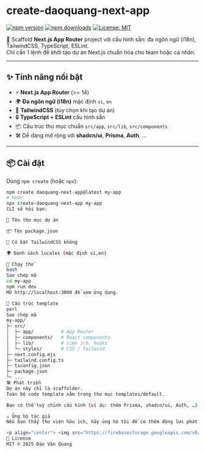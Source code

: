 <!-- @format -->

# create-daoquang-next-app

[![npm version](https://img.shields.io/npm/v/create-daoquang-next-app?color=blue&label=npm%20version)](https://www.npmjs.com/package/create-daoquang-next-app)
[![npm downloads](https://img.shields.io/npm/dm/create-daoquang-next-app.svg?color=green&label=downloads)](https://www.npmjs.com/package/create-daoquang-next-app)
[![License: MIT](https://img.shields.io/badge/License-MIT-yellow.svg)](./LICENSE)

🚀 Scaffold **Next.js App Router** project với cấu hình sẵn: đa ngôn ngữ (i18n), TailwindCSS, TypeScript, ESLint.  
Chỉ cần 1 lệnh để khởi tạo dự án Next.js chuẩn hóa cho team hoặc cá nhân.

---

## ✨ Tính năng nổi bật

- ⚡ **Next.js App Router** (>= 14)
- 🌍 **Đa ngôn ngữ (i18n)** mặc định `vi`, `en`
- 🎨 **TailwindCSS** (tùy chọn khi tạo dự án)
- 🔒 **TypeScript + ESLint** cấu hình sẵn
- 📦 Cấu trúc thư mục chuẩn `src/app`, `src/lib`, `src/components`
- 🛠 Dễ dàng mở rộng với **shadcn/ui**, **Prisma**, **Auth**, ...

---

## 📦 Cài đặt

Dùng `npm create` (hoặc `npx`):

```bash
npm create daoquang-next-app@latest my-app
# hoặc
npx create-daoquang-next-app my-app
CLI sẽ hỏi bạn:

📂 Tên thư mục dự án

📦 Tên package.json

🎨 Có bật TailwindCSS không

🌍 Danh sách locales (mặc định vi,en)

🚀 Chạy thử
bash
Sao chép mã
cd my-app
npm run dev
Mở http://localhost:3000 để xem ứng dụng.

📂 Cấu trúc template
perl
Sao chép mã
my-app/
├─ src/
│  ├─ app/          # App Router
│  ├─ components/   # React components
│  ├─ lib/          # tiện ích, hooks
│  └─ styles/       # CSS / Tailwind
├─ next.config.mjs
├─ tailwind.config.ts
├─ tsconfig.json
├─ package.json
└─ ...
🛠 Phát triển
Dự án này chỉ là scaffolder.
Toàn bộ code template nằm trong thư mục templates/default.

Bạn có thể tuỳ chỉnh cấu hình (ví dụ: thêm Prisma, shadcn/ui, Auth, …) rồi publish bản mới.

☕ Ủng hộ tác giả
Nếu bạn thấy thư viện hữu ích, hãy ủng hộ tôi để có thêm động lực phát triển ❤️

<p align="center"> <img src="https://firebasestorage.googleapis.com/v0/b/clinic-scheduler-e62c2.appspot.com/o/qrmoney.jpeg?alt=media&token=6cbe62e8-4353-4c91-b635-6a74cb076d7d" alt="Ủng hộ qua QR" width="260" /> </p>
📜 License
MIT © 2025 Đào Văn Quang
```
